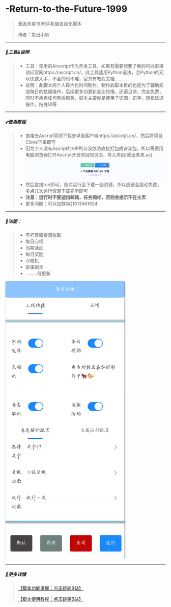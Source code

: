 # -Return-to-the-Future-1999
> 重返未来1999手机版自动化脚本
>
> 作者：每日小新

---

##### 🍎工具&说明

> - 工具：使用的Airscript作为开发工具，如果有需要想要了解的可以直接访问官网https://ascript.cn/，此工具适用Python语法，会Python的可以快速入手，不会的也不难，官方有教程文档.......
> - 说明：此脚本纯个人碎片化时间制作，制作此脚本目的也是为了辅助完成每日的枯燥操作，后续更多功更新会比较慢，还请见谅，完全免费，同时不承担任何售后服务，脚本主要就是使用了识图，识字，随机延迟操作，拖拽UI等

---

##### 💕使用教程

> - 直接去Ascript官网下载安卓版客户端https://ascript.cn/，然后将项目Clone下来即可
> - 因为个人没有Ascript的VIP所以没办法直接打包成安装包，所以需要用电脑浏览器打开Ascript开发项目的页面，导入项目[重返未来.as]![image-20241201180523713](https://raw.githubusercontent.com/Ailike-1314/-Return-to-the-Future-1999/refs/heads/main/README.assets/image-20241201180523713.png)
> - 然后直接run即可，首次运行会下载一些资源，所以应该会启动失败，多点几次运行资源下载完毕即可
> - **注意：运行时不要遮挡邮箱，任务图标，否则会提示不在主页**
> - 更多问题：可以加群QQ1013461924

---

##### 🍉功能：

> - 不朽荒原资源收取
> - 每日心相
> - 当期活动
> - 每日奖励
> - 点唱机
> - 故事副本
> - .........待更新

![image-20241201185302923](https://raw.githubusercontent.com/Ailike-1314/-Return-to-the-Future-1999/refs/heads/main/README.assets/image-20241201185302923.png)

---

##### 🍑更多详情

>  [【脚本功能讲解：点击跳转B站】](https://www.bilibili.com/video/BV16YidYsE4J/?vd_source=40d53b16875935c4179ac0e0f74e3d89)
>
>  [【脚本使用教程：点击跳转B站】](Bhttps://www.bilibili.com/video/BV1V2qTYLEy9/)

